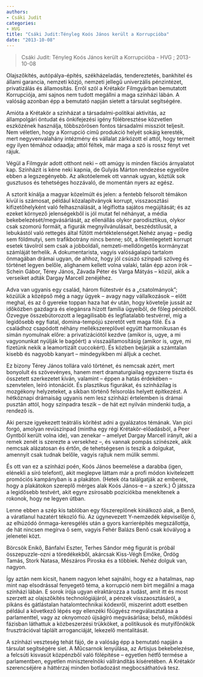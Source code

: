 ```yaml
---
authors: 
- Csáki Judit
categories: 
- HVG
title: "Csáki Judit:Tényleg Koós János került a Korrupcióba"
date: "2013-10-08"
---
```

> Csáki Judit: Tényleg Koós János került a Korrupcióba - HVG ; 2013-10-08

Olajszőkítés, autópálya-építés, székházeladás, tendereztetés, bankhitel és állami garancia, nemzeti közjó, nemzeti jellegű univerzális pénzintézet, privatizálás és államosítás. Erről szól a Krétakör Filmgyárban bemutatott Korrupciója, ami sajnos nem tudott megállni a maga színházi lábán. A valóság azonban épp a bemutató napján sietett a társulat segítségére.

Amióta a Krétakör a színházat a társadalmi-politikai aktivitás, az állampolgári öntudat és önkifejezési igény fölébresztése közvetlen eszközének használja, többszörösen fontos társadalmi missziót teljesít. Nem véletlen, hogy a Korrupció című produkció helyét sokáig keresték, mert negyvenvalahány intézmény és vállalat zárkózott el attól, hogy termeit egy ilyen témához odaadja; attól féltek, már maga a szó is rossz fényt vet rájuk.

Végül a Filmgyár adott otthont neki – ott amúgy is minden fikciós árnyalatot kap. Színházit is kéne neki kapnia, de Gulyás Márton rendezése egyelőre ebben a legszegényebb. Az alkotóelemek ott vannak ugyan, köztük sok gusztusos és tehetséges hozzávaló, de momentán nyers az egész.

A sztorit kínálja a magyar közelmúlt és jelen: a fentebb felsorolt témákon kívül is számosat, például közalapítványok korrupt, visszaosztási kifizetőhelyként való felhasználását, a légiflotta sajátos megújítását; és az ezeket környező jelenségekből is jól mutat fel néhányat, a média bekebelezését/megvásárlását, az ellenállás olykor parodisztikus, olykor csak szomorú formáit, a figurák megnyilvánulásait, beszédstílusát, a lebukástól való rettegés által fűtött mértéktelenséget.Nehéz anyag – pedig sem földmutyi, sem trafikbotrány nincs benne; sőt, a fölemlegetett korrupt esetek távolról sem csak a jobboldali, nemzeti-melldöngetős kormányzat számláját terhelik. A dokumentarista, vagyis valóságalapú tartalom önmagában drámai ugyan, de ahhoz, hogy jól csúszó színpadi szöveg és történet legyen belőle, alighanem kellett volna valaki, talán épp azon írók – Schein Gábor, Térey János, Závada Péter és Varga Mátyás – közül, akik a verseiket adták Dargay Marcell zenéjéhez.

Adva van ugyanis egy család, három fiútestvér és a „csatolmányok”; közülük a középső még a nagy ügyek – avagy nagy vállalkozások – előtt meghal, és az ő gyereke toppan haza hat év után, hogy követelje jussát az időközben gazdagra és elegánsra hízott família ügyeiből, de főleg pénzéből. Özvegye összebútorozott a legagilisabb és legfiatalabb testvérrel, míg a legidősebb egy fiatal, domina-tempójú szeretőt vett maga fölé. És a családhoz csapódott néhány mellékszereplővel együtt harmonikusan és simán nyomulnak előre: a privatizációtól kezdve (amikor is, ugye, a mi vagyonunkat nyúlják le bagóért) a visszaállamosításig (amikor is, ugye, mi fizetünk nekik a leamortizált cuccokért). És közben bejárják a számtalan kisebb és nagyobb kanyart – mindegyikben mi álljuk a cechet.

Ez bizony Térey János tollára való történet, és nemcsak azért, mert bonyolult és szövevényes, hanem mert dramaturgiailag egyszerre tiszta és összetett szerkezetet kíván, valamint – éppen a hatás érdekében – szenvtelen, leíró intonációt. És plasztikus figurákat, és színházilag is mozgékony helyzeteket, a síkban történő felsorolás helyett építkezést. A hétköznapi drámaiság ugyanis nem lesz színházi értelemben is drámai pusztán attól, hogy színpadra teszik – de hát ezt nyilván mindenki tudja, a rendező is.

Aki persze igyekezett teátrális körítést adni a gyalázatos témának. Van pici forgó, amolyan revüszínpad (mintha egy régi Krétakör-előadásból, a Peer Gyntből került volna ide), van zenekar – amelyet Dargay Marcell irányít, aki a remek zenét is szerezte a versekhez –, és vannak pompás színészek, akik nemcsak alázatosan és értőn, de tehetségesen is teszik a dolgukat, amennyit csak tudnak belőle, vagyis rajtuk nem múlik semmi.

És ott van ez a színházi poén, Koós János beemelése a darabba (igen, elénekli a síró telefont), akit meglepve láttam már a profi módon kivitelezett promóciós kampányban is a plakáton. (Hetek óta találgatják az emberek, hogy a plakátokon szereplő mérges alak Koós János-e – a szerk.) Ő játssza a legidősebb testvért, akit egyre zsírosabb pozíciókba menekítenek a rokonok, hogy ne legyen útban.

Lenne ebben a szép kis tablóban egy főszereplőnek kínálkozó alak, a Benő, a váratlanul hazatért tékozló fiú. Az úgynevezett Y-nemzedék képviselője ő, az elhúzódó önmaga-keresgélés után a gyors karrierépítés megszállottja, de hát nincsen megírva ő sem, vagyis Fehér Balázs Benő csak kóvályog a jelenetei közt.

Börcsök Enikő, Bánfalvi Eszter, Terhes Sándor még figurát is próbál összepuzzle-ozni a töredékekből, akárcsak Kiss-Végh Emőke, Ördög Tamás, Stork Natasa, Mészáros Piroska és a többiek. Nehéz dolguk van, nagyon.

Így aztán nem kicsit, hanem nagyon lehet sajnálni, hogy ez a hatalmas, nap mint nap elsodrással fenyegető téma, a korrupció nem bírt megállni a maga színházi lábán. E sorok írója ugyan elraktározza a tudást, amit itt és most szerzett az olajszőkítés technológiájáról, a pénzek visszaosztásáról, a pikáns és gátlástalan hatalomtechnikai kódexről, miszerint adott esetben például a következő lépés egy ellenzéki főügyész megválasztatása a parlamenttel, vagy az oknyomozó újságíró megvásárlása; belső, működési fázisban láthattuk a közbeszerzési trükköket, a politikusok és mutyifőnökök frusztrációval táplált arroganciáját, lekezelő mentalitását.

A színházi veszteség tehát fájó, de a valóság épp a bemutató napján a társulat segítségére siet. A Műcsarnok lenyúlása, az Artisjus bekebelezése, a felcsúti kisvasút közpénzből való fölépítése – egyetlen hétfő termése a parlamentben, egyetlen miniszterelnöki vállrándítás kíséretében. A Krétakör szerencséjére a háttérzaj minden botladozást megbocsáthatóvá tesz.
